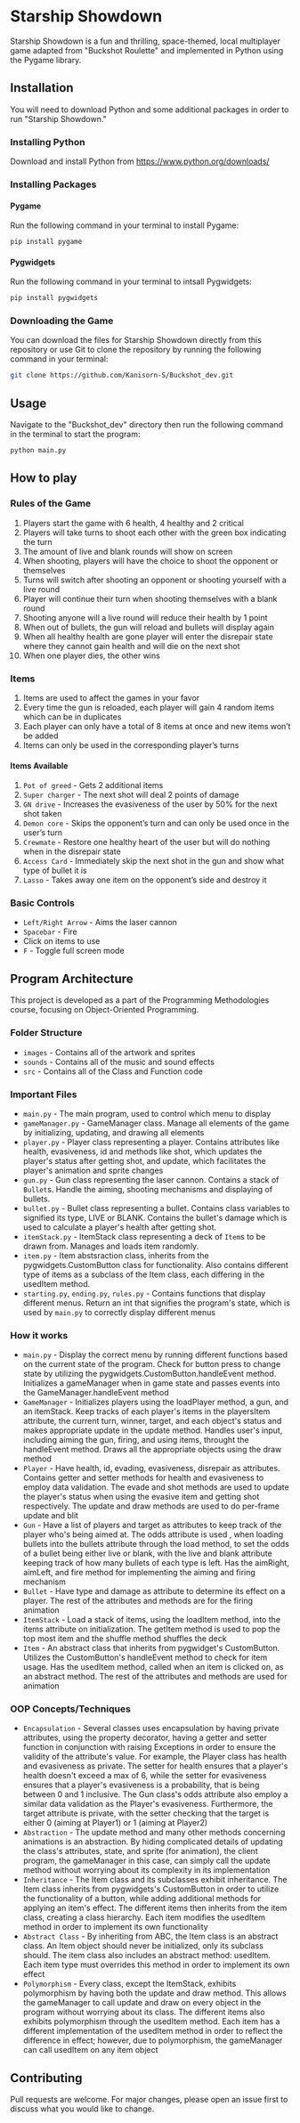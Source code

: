 # Starship Showdown

Starship Showdown is a fun and thrilling, space-themed, local multiplayer game adapted from "Buckshot Roulette" and implemented in Python using the Pygame library.

## Installation

You will need to download Python and some additional packages in order to run "Starship Showdown."

### Installing Python
Download and install Python from https://www.python.org/downloads/

### Installing Packages
#### Pygame
Run the following command in your terminal to install Pygame:
```bash
pip install pygame
```
#### Pygwidgets
Run the following command in your terminal to intsall Pygwidgets:
```bash
pip install pygwidgets
```
### Downloading the Game
You can download the files for Starship Showdown directly from this repository or use Git to clone the repository by running the following command in your terminal:
```bash
git clone https://github.com/Kanisorn-S/Buckshot_dev.git
```

## Usage

Navigate to the "Buckshot_dev" directory then run the following command in the terminal to start the program:
```bash
python main.py
```

## How to play
### Rules of the Game
1. Players start the game with 6 health, 4 healthy and 2 critical
2. Players will take turns to shoot each other with the green box indicating the turn
3. The amount of live and blank rounds will show on screen
4. When shooting, players will have the choice to shoot the opponent or themselves
5. Turns will switch after shooting an opponent or shooting yourself with a live round
6. Player will continue their turn when shooting themselves with a blank round
7. Shooting anyone will a live round will reduce their health by 1 point
8. When out of bullets, the gun will reload and bullets will display again
9. When all healthy health are gone player will enter the disrepair state where they cannot gain health and will die on the next shot
10. When one player dies, the other wins

### Items
1. Items are used to affect the games in your favor
2. Every time the gun is reloaded, each player will gain 4 random items which can be in duplicates
3. Each player can only have a total of 8 items at once and new items won’t be added
4. Items can only be used in the corresponding player’s turns

#### Items Available
1. `Pot of greed` - Gets 2 additional items
2. `Super charger` - The next shot will deal 2 points of damage 
3. `GN drive` - Increases the evasiveness of the user by 50% for the next shot taken
4. `Demon core` - Skips the opponent’s turn and can only be used once in the user’s turn
5. `Crewmate` - Restore one healthy heart of the user but will do nothing when in the disrepair state
6. `Access Card` - Immediately skip the next shot in the gun and show what type of bullet it is 
7. `Lasso` - Takes away one item on the opponent’s side and destroy it

### Basic Controls
- `Left/Right Arrow` - Aims the laser cannon
- `Spacebar` - Fire
- Click on items to use
- `F` - Toggle full screen mode


## Program Architecture
This project is developed as a part of the Programming Methodologies course, focusing on Object-Oriented Programming.
### Folder Structure
- `images` - Contains all of the artwork and sprites
- `sounds` - Contains all of the music and sound effects
- `src` - Contains all of the Class and Function code
### Important Files
- `main.py` - The main program, used to control which menu to display
- `gameManager.py` - GameManager class. Manage all elements of the game by initializing, updating, and drawing all elements
- `player.py` - Player class representing a player. Contains attributes like health, evasiveness, id and methods like shot, which updates the player's status after getting shot, and update, which facilitates the player's animation and sprite changes
- `gun.py` - Gun class representing the laser cannon. Contains a stack of `Bullet`s. Handle the aiming, shooting mechanisms and displaying of bullets.
- `bullet.py` - Bullet class representing a bullet. Contains class variables to signified its type, LIVE or BLANK. Contains the bullet's damage which is used to calculate a player's health after getting shot.
- `itemStack.py` - ItemStack class representing a deck of `Item`s to be drawn from. Manages and loads item randomly.
- `item.py` - Item abstsraction class, inherits from the pygwidgets.CustomButton class for functionality. Also contains different type of items as a subclass of the Item class, each differing in the usedItem method.
- `starting.py`, `ending.py`, `rules.py` - Contains functions that display different menus. Return an int that signifies the program's state, which is used by `main.py` to correctly display different menus
### How it works
- `main.py` - Display the correct menu by running different functions based on the current state of the program. Check for button press to change state by utilizing the pygwidgets.CustomButton.handleEvent method. Initializes a gameManager when in game state and passes events into the GameManager.handleEvent method
- `GameManager` - Initializes players using the loadPlayer method, a gun, and an itemStack. Keep tracks of each player's items in the playersItem attribute, the current turn, winner, target, and each object's status and makes appropriate update in the update method. Handles user's input, including aiming the gun, firing, and using items, throught the handleEvent method. Draws all the appropriate objects using the draw method
- `Player` - Have health, id, evading, evasiveness, disrepair as attributes. Contains getter and setter methods for health and evasiveness to employ data validation. The evade and shot methods are used to update the player's status when using the evasive item and getting shot respectively. The update and draw methods are used to do per-frame update and blit
- `Gun` - Have a list of players and target as attributes to keep track of the player who's being aimed at. The odds attribute is used , when loading bullets into the bullets attribute through the load method, to set the odds of a bullet being either live or blank, with the live and blank attribute keeping track of how many bullets of each type is left. Has the aimRight, aimLeft, and fire method for implementing the aiming and firing mechanism
- `Bullet` - Have type and damage as attribute to determine its effect on a player. The rest of the attributes and methods are for the firing animation
- `ItemStack` - Load a stack of items, using the loadItem method, into the items attribute on initialization. The getItem method is used to pop the top most item and the shuffle method shuffles the deck
- `Item` - An abstract class that inherits from pygwidget's CustomButton. Utilizes the CustomButton's handleEvent method to check for item usage. Has the usedItem method, called when an item is clicked on, as an abstract method. The rest of the attributes and methods are used for animation
### OOP Concepts/Techniques
- `Encapsulation` - Several classes uses encapsulation by having private attributes, using the property decorator, having a getter and setter function in conjunction with raising Exceptions in order to ensure the validity of the attribute's value. For example, the Player class has health and evasiveness as private. The setter for health ensures that a player's health doesn't exceed a max of 6, while the setter for evasiveness ensures that a player's evasiveness is a probability, that is being between 0 and 1 inclusive. The Gun class's odds attribute also employ a similar data validation as the Player's evasiveness. Furthermore, the target attribute is private, with the setter checking that the target is either 0 (aiming at Player1) or 1 (aiming at Player2)
- `Abstraction` - The update method and many other methods concerning animations is an abstraction. By hiding complicated details of updating the class's attributes, state, and sprite (for animation), the client program, the gameManager in this case, can simply call the update method without worrying about its complexity in its implementation
- `Inheritance` - The Item class and its subclasses exhibit inheritance. The Item class inherits from pygwidgets's CustomButton in order to utilize the functionality of a button, while adding additional methods for applying an item's effect. The different items then inherits from the item class, creating a class hierarchy. Each item modifies the usedItem method in order to implement its own functionality
- `Abstract Class` - By inheriting from ABC, the Item class is an abstract class. An Item object should never be initialized, only its subclass should. The item class also includes an abstract method: usedItem. Each item type must overrides this method in order to implement its own effect
- `Polymorphism` - Every class, except the ItemStack, exhibits polymorphism by having both the update and draw method. This allows the gameManager to call update and draw on every object in the program without worrying about its class. The different items also exhibits polymorphism through the usedItem method. Each item has a different implementation of the usedItem method in order to reflect the difference in effect; however, due to polymorphism, the gameManager can call usedItem on any item object


## Contributing

Pull requests are welcome. For major changes, please open an issue first
to discuss what you would like to change.